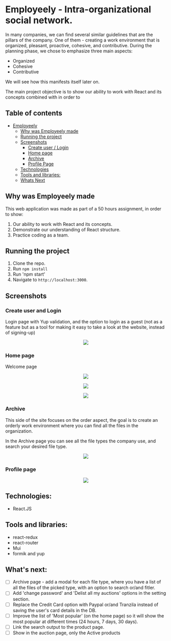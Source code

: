 # Employeely - Intra-organizational social network. 
In many companies, we can find several similar guidelines that are the pillars of the company.
One of them - creating a work environment that is organized, pleasant, proactive, cohesive, and contributive.
During the planning phase, we chose to emphasize three main aspects:
- Organized
- Cohesive
- Contributive

We will see how this manifests itself later on.

The main project objective is to show our ability to work with React and its concepts combined with  in order to 


## Table of contents 
- [Employeely](#employeely)
  - [Why was Employeely made](#why-was-employeely-made)
  - [Running the project](#running-the-project)
  - [Screenshots](#screenshots)
    + [Create user / Login](#create-user-and-login)
    + [Home page](#home-page)
    + [Archive](#archive-page)
    + [Profile Page](#profile-page)
  - [Technologies](#technologies)
  - [Tools and libraries:](#tools-and-libraries)
  - [Whats Next](#whats-next)
  
## Why was Employeely made

This web application was made as part of a 50 hours assignment, in order to show:  
1. Our ability to work with React and its concepts.
2. Demonstrate our understanding of React structure.
3. Practice coding as a team.

## Running the project

1. Clone the repo.
2. Run `npm install`
3. Run 'npm start'
4. Navigate to `http://localhost:3000`.

## Screenshots

### Create user and Login
Login page with Yup validation, and the option to login as a guest (not as a feature but as a tool for making it easy to take a look at the website, instead of signing-up)

<p align="center"><img src="https://res.cloudinary.com/diggwedxe/image/upload/v1666350800/Screenshots/employeely/login_jjswpq.jpg" /></p>

### Home page
Welcome page  

<p align="center"><img src="https://res.cloudinary.com/diggwedxe/image/upload/v1666350747/Screenshots/employeely/home_ble4df.jpg"/></p>



<p align="center"><img src="https://res.cloudinary.com/diggwedxe/image/upload/v1666350768/Screenshots/employeely/posts_e844pd.jpg"/></p>
<p align="center"><img src="https://res.cloudinary.com/diggwedxe/image/upload/v1666350806/Screenshots/employeely/events_dphtly.jpg"/></p>

### Archive

This side of the site focuses on the order aspect, the goal is to create an orderly work environment where you can find all the files in the organization. 

In the Archive page you can see all the file types the company use, and search your desired file type.

<p align="center"><img src="https://res.cloudinary.com/diggwedxe/image/upload/v1666350811/Screenshots/employeely/archive_sh6rel.jpg"/></p>

### Profile page

<p align="center"><img src="https://res.cloudinary.com/diggwedxe/image/upload/v1666350768/Screenshots/employeely/profile_page_v4vtfd.jpg"/></p>

## Technologies:

* React.JS

## Tools and libraries:

  * react-redux
  * react-router
  * Mui
  * formik and yup


## What's next:
- [ ] Archive page - add a modal for each file type, where you have a list of all the files of the picked type, with an option to search or/and fitler.
- [ ] Add 'change password' and 'Delist all my auctions' options in the setting section. 
- [ ] Replace the Credit Card option with Paypal or/and Tranzila instead of saving the user's card details in the DB. 
- [ ] Improve the list of 'Most popular' (on the home page) so it will show the most popular at different times (24 hours, 7 days, 30 days).
- [ ] Link the search output to the product page.
- [ ] Show in the auction page, only the Active products
